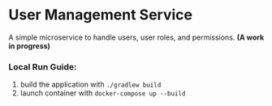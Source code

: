 # User Management Service

A simple microservice to handle users, user roles, and permissions. **(A work in progress)**

### Local Run Guide:
1) build the application with `./gradlew build`
2) launch container with `docker-compose up --build`
